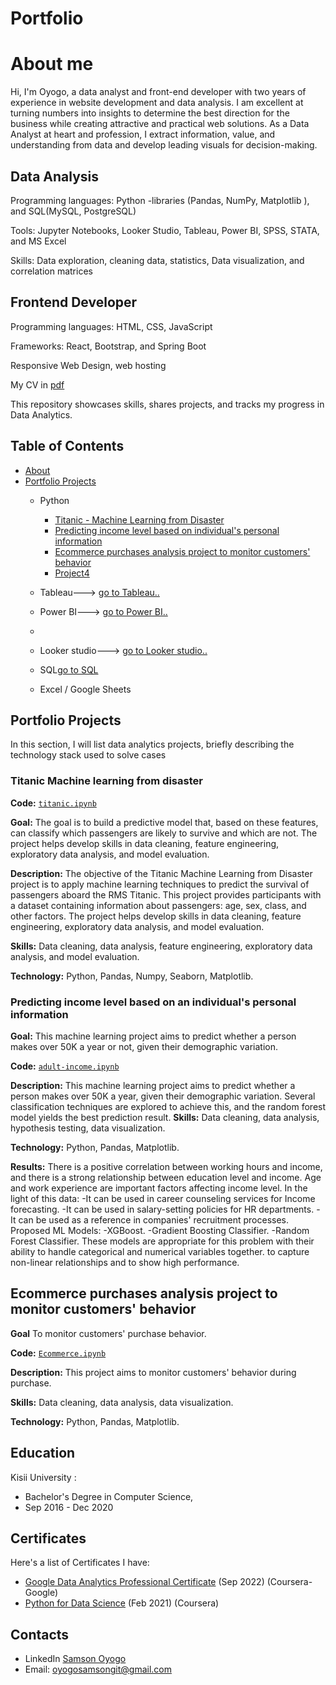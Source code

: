 # Portfolio
# About me
Hi, I'm Oyogo, a data analyst and front-end developer with two years of experience in website development and data analysis. I am excellent at turning numbers into insights to determine the best direction for the business while creating attractive and practical web solutions. As a Data Analyst at heart and profession, I extract information, value, and understanding from data and develop leading visuals for decision-making.

## Data Analysis
Programming languages: Python -libraries (Pandas, NumPy, Matplotlib ), and SQL(MySQL, PostgreSQL)

Tools: Jupyter Notebooks, Looker Studio, Tableau, Power BI, SPSS, STATA, and MS Excel 

Skills: Data exploration, cleaning data, statistics, Data visualization, and correlation matrices
## Frontend Developer
Programming languages: HTML, CSS, JavaScript

Frameworks: React, Bootstrap, and Spring Boot

Responsive Web Design, web hosting

My CV in [pdf](https://github.com/Samsyogo/Portfolio-DataAnalysis/blob/main/MATONGO_SAMSON-CV.pdf)

This repository showcases skills, shares projects, and tracks my progress in Data Analytics.
## Table of Contents
- [About](https://github.com/Samsyogo/Portfolio-DataAnalysis/edit/main/README.md#about-me)
- [Portfolio Projects]()
  - Python
    - [Titanic - Machine Learning from Disaster](https://github.com/Samsyogo/Data-Project1/blob/main/Titanic%20-%20Machine%20Learning%20from%20Disaster/titanic.ipynb)
    - [Predicting income level based on individual's personal information](https://github.com/Samsyogo/predicting-income-level-based-on-the-individual-s-personal-information)
    - [Ecommerce purchases analysis project to monitor customers' behavior](https://github.com/Samsyogo/Ecommerce-purchases-analysis-project-to-monitor-customers--behavior/blob/main/Ecommerce.ipynb)
    - [Project4]()
      
 
  - Tableau---> [go to Tableau..](https://public.tableau.com/app/profile/samson.matongo)
  - Power BI---> [go to Power BI..]()
  - 
  - Looker studio---> [go to Looker studio..]()
  
  - SQL[go to SQL]()
  - Excel / Google Sheets
  
      
## Portfolio Projects
In this section, I will list data analytics projects, briefly describing the technology stack used to solve cases

### Titanic Machine learning from disaster
**Code:** [`titanic.ipynb`](https://github.com/Samsyogo/Data-Project1/blob/main/Titanic%20-%20Machine%20Learning%20from%20Disaster/titanic.ipynb)

**Goal:** The goal is to build a predictive model that, based on these features, can classify which passengers are likely to survive and which are not. The project helps develop skills in data cleaning, feature engineering, exploratory data analysis, and model evaluation.

**Description:** The objective of the Titanic Machine Learning from Disaster project is to apply machine learning techniques to predict the survival of passengers aboard the RMS Titanic. This project provides participants with a dataset containing information about passengers: age, sex, class, and other factors. The project helps develop skills in data cleaning, feature engineering, exploratory data analysis, and model evaluation.

**Skills:** Data cleaning, data analysis, feature engineering, exploratory data analysis, and model evaluation.

**Technology:** Python, Pandas, Numpy, Seaborn, Matplotlib.

 

### Predicting income level based on an individual's personal information
**Goal:** This machine learning project aims to predict whether a person makes over 50K a year or not, given their demographic variation.

**Code:** [`adult-income.ipynb`](https://github.com/Samsyogo/predicting-income-level-based-on-the-individual-s-personal-information)

**Description:** This machine learning project aims to predict whether a person makes over 50K a year, given their demographic variation. Several classification techniques are explored to achieve this, and the random forest model yields the best prediction result.
**Skills:** Data cleaning, data analysis, hypothesis testing, data visualization.

**Technology:** Python, Pandas, Matplotlib.

**Results:** There is a positive correlation between working hours and income, and there is a strong relationship between education level and income. 
     Age and work experience are important factors affecting income level.
In the light of this data:
 -It can be used in career counseling services for Income forecasting.
 -It can be used in salary-setting policies for HR departments.
 -It can be used as a reference in companies' recruitment processes.
Proposed ML Models:
 -XGBoost.
 -Gradient Boosting Classifier.
 -Random Forest Classifier.
These models are appropriate for this problem with their ability to handle categorical and numerical variables together.
to capture non-linear relationships and to show high performance.

## Ecommerce purchases analysis project to monitor customers' behavior
**Goal** To monitor customers' purchase behavior.

**Code:** [`Ecommerce.ipynb`](https://github.com/Samsyogo/Ecommerce-purchases-analysis-project-to-monitor-customers--behavior/blob/main/Ecommerce.ipynb)

**Description:** This project aims to monitor customers' behavior during purchase.

**Skills:** Data cleaning, data analysis, data visualization.

**Technology:** Python, Pandas, Matplotlib.


## Education
Kisii University : 
 - Bachelor's Degree in Computer Science,
 - Sep 2016 - Dec 2020

## Certificates
 Here's a list of Certificates I have:
- [Google Data Analytics Professional Certificate]() (Sep 2022) (Coursera-Google)
- [Python for Data Science]() (Feb 2021) (Coursera)

## Contacts
- LinkedIn [Samson Oyogo](https://www.linkedin.com/in/samson-oyogo/)
- Email: oyogosamsongit@gmail.com
